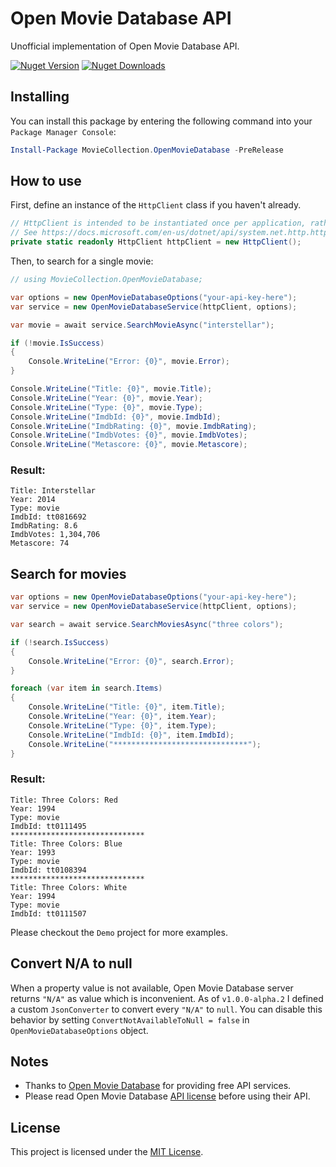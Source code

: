 # Open Movie Database API
Unofficial implementation of Open Movie Database API.

[![Nuget Version][nuget-shield]][nuget]
[![Nuget Downloads][nuget-shield-dl]][nuget]

## Installing
You can install this package by entering the following command into your `Package Manager Console`:
```powershell
Install-Package MovieCollection.OpenMovieDatabase -PreRelease
```

## How to use
First, define an instance of the `HttpClient` class if you haven't already.
```csharp
// HttpClient is intended to be instantiated once per application, rather than per-use.
// See https://docs.microsoft.com/en-us/dotnet/api/system.net.http.httpclient
private static readonly HttpClient httpClient = new HttpClient();
```

Then, to search for a single movie:
```csharp
// using MovieCollection.OpenMovieDatabase;

var options = new OpenMovieDatabaseOptions("your-api-key-here");
var service = new OpenMovieDatabaseService(httpClient, options);

var movie = await service.SearchMovieAsync("interstellar");

if (!movie.IsSuccess)
{
    Console.WriteLine("Error: {0}", movie.Error);
}

Console.WriteLine("Title: {0}", movie.Title);
Console.WriteLine("Year: {0}", movie.Year);
Console.WriteLine("Type: {0}", movie.Type);
Console.WriteLine("ImdbId: {0}", movie.ImdbId);
Console.WriteLine("ImdbRating: {0}", movie.ImdbRating);
Console.WriteLine("ImdbVotes: {0}", movie.ImdbVotes);
Console.WriteLine("Metascore: {0}", movie.Metascore);
```
### Result:
```
Title: Interstellar
Year: 2014
Type: movie
ImdbId: tt0816692
ImdbRating: 8.6
ImdbVotes: 1,304,706
Metascore: 74
```

## Search for movies
```csharp
var options = new OpenMovieDatabaseOptions("your-api-key-here");
var service = new OpenMovieDatabaseService(httpClient, options);

var search = await service.SearchMoviesAsync("three colors");

if (!search.IsSuccess)
{
    Console.WriteLine("Error: {0}", search.Error);
}

foreach (var item in search.Items)
{
    Console.WriteLine("Title: {0}", item.Title);
    Console.WriteLine("Year: {0}", item.Year);
    Console.WriteLine("Type: {0}", item.Type);
    Console.WriteLine("ImdbId: {0}", item.ImdbId);
    Console.WriteLine("******************************");
}
```
### Result:
```
Title: Three Colors: Red
Year: 1994
Type: movie
ImdbId: tt0111495
******************************
Title: Three Colors: Blue
Year: 1993
Type: movie
ImdbId: tt0108394
******************************
Title: Three Colors: White
Year: 1994
Type: movie
ImdbId: tt0111507
```

Please checkout the `Demo` project for more examples.

## Convert N/A to null
When a property value is not available, Open Movie Database server returns `"N/A"` as value which is inconvenient. As of `v1.0.0-alpha.2` I defined a custom `JsonConverter` to convert every `"N/A"` to `null`. You can disable this behavior by setting `ConvertNotAvailableToNull = false` in `OpenMovieDatabaseOptions` object.

## Notes
- Thanks to [Open Movie Database][omdb] for providing free API services. 
- Please read Open Movie Database [API license][omdb] before using their API.

## License
This project is licensed under the [MIT License](LICENSE).

[nuget]: https://www.nuget.org/packages/MovieCollection.OpenMovieDatabase
[nuget-shield]: https://img.shields.io/nuget/v/MovieCollection.OpenMovieDatabase.svg?label=Release
[nuget-shield-dl]: https://img.shields.io/nuget/dt/MovieCollection.OpenMovieDatabase?label=Downloads&color=red

[omdb]: https://www.omdbapi.com